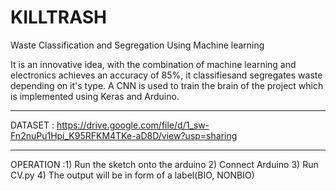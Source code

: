 # KILLTRASH

Waste Classification and Segregation Using Machine learning

It is an innovative idea, with the combination of machine learning and electronics achieves an accuracy of 85%, it classifiesand segregates waste depending on it's type. A CNN is used to train the brain of the project which is implemented using Keras and Arduino.
______________________________________________________________________________________________________________________________
DATASET : https://drive.google.com/file/d/1_sw-Fn2nuPu1Hpi_K95RFKM4TKe-aD8D/view?usp=sharing
______________________________________________________________________________________________________________________________
OPERATION :1) Run the sketch onto the arduino
           2) Connect Arduino
           3) Run CV.py
           4) The output will be in form of a label(BIO, NONBIO)



